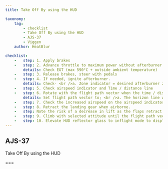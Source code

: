 ```yaml
---
title: Take Off By using the HUD

taxonomy:
    tag:
        - checklist
        - Take Off By using the HUD
        - AJS-37
        - Viggen
    author: HeatBlur

checklist:
    -   step: 1. Apply brakes 
    -   step: 2. Advance throttle to maximum power without afterburner. 
        details: Check EGT (max 590°C + outside ambient temperature) 
    -   step: 3. Release brakes, steer with pedals 
    -   step: 4. If needed, ignite afterburner. 
        details: Check- <br />a. Zone indicator = desired afterburner zone. <br />b. Exhaust nozzle indicator = desired zone achieved. <br />c. Pressure ratio (EPR)- <br />-Zone 2 <br />---» < +15°C  > 1.9  <br />---» > +15°C  > 1.8 <br />-Zone 3 =  Maximum power
    -   step: 5. Check airspeed indicator and Time / distance line 
    -   step: 6. Rotate with the flight path vector when the time / distance line reaches the markers. 
        details: Set flight path vector to; <br />a. The horizon line when not using the after burner <br />b. To about the height of the outer pillars (about 3° above the horizon) when using the afterburner. 
    -   step: 7. Check the increased airspeed on the airspeed indicator. 
    -   step: 8. Retract the landing gear when airborne. 
    -   step: Note the risk of a decrease in lift as the flaps retract when retracting the landing gear 
    -   step: 9. Climb with selected attitude until the flight path vector appears. The HUD should switch modes automatically between the take-off symbology and the normal navigation mode. 
    -   step: 10. Elevate HUD reflector glass to inflight mode to display HUD symbology when at lower angles of attack. 
---
```


## AJS-37 
Take Off By using the HUD

===


